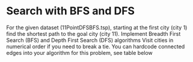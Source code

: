 # Search with BFS and DFS
For the given dataset (11PointDFSBFS.tsp), starting at the first city (city 1) find the shortest path to the goal city (city 11). 
Implement Breadth First Search (BFS) and Depth First Search (DFS) algorithms
Visit cities in numerical order if you need to break a tie. You can hardcode connected edges into your algorithm for this problem, see table below



